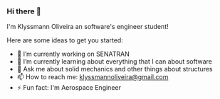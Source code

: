 ### Hi there 👋


I'm Klyssmann Oliveira an software's engineer student!

Here are some ideas to get you started:

- 🔭 I’m currently working on SENATRAN
- 🌱 I’m currently learning about everything that I can about software
- 💬 Ask me about solid mechanics and other things about structures 
- 📫 How to reach me: klyssmannoliveira@gmail.com
- ⚡ Fun fact: I'm Aerospace Engineer
